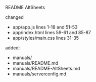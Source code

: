 README AltSheets 

changed
* app/app.js lines 1-18 and 51-53
* app/index.html lines 59-61 and 85-87
* app/styles/main.css lines 31-35

added:
* manuals/
* manuals/README.md
* manuals/README-AltSheets.md
* manuals/serverconfig.md
